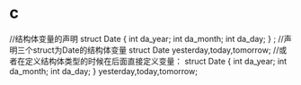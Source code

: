 # c
//结构体变量的声明
struct Date
{
	int da_year;
	int da_month;
	int da_day;
 } ;
 //声明三个struct为Date的结构体变量 
 struct Date yesterday,today,tomorrow;
//或者在定义结构体类型的时候在后面直接定义变量：
struct Date
{
	int da_year;
	int da_month;
	int da_day;
 } yesterday,today,tomorrow; 
